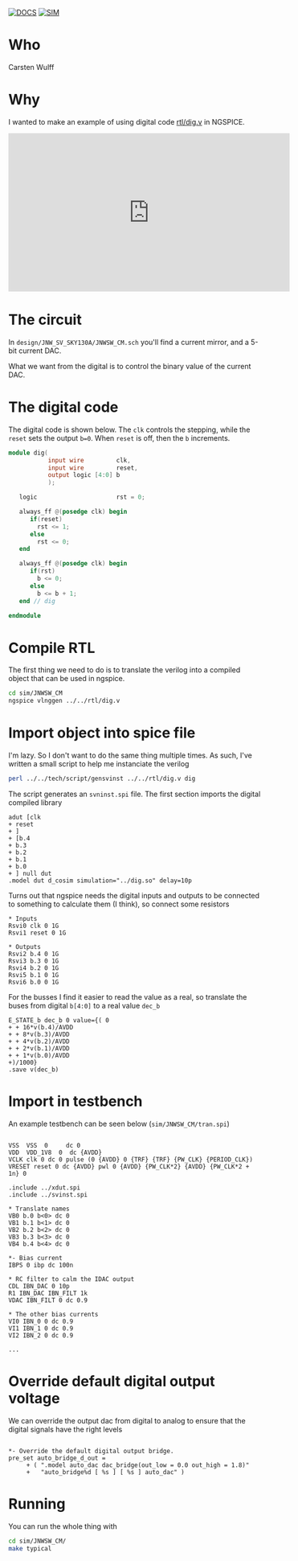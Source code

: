 
[![DOCS](../../actions/workflows/docs.yaml/badge.svg)](../../actions/workflows/docs.yaml)
[![SIM](../../actions/workflows/sim.yaml/badge.svg)](../../actions/workflows/sim.yaml)

# Who

Carsten Wulff

# Why

I wanted to make an example of using digital code [rtl/dig.v](rtl/dig.v) in
NGSPICE.

<iframe width="560" height="315" src="https://www.youtube.com/embed/vEZPCIInwmQ?si=f42sDa6U5A6YV_Hw" title="YouTube video player" frameborder="0" allow="accelerometer; autoplay; clipboard-write; encrypted-media; gyroscope; picture-in-picture; web-share" referrerpolicy="strict-origin-when-cross-origin" allowfullscreen></iframe>


# The circuit

In `design/JNW_SV_SKY130A/JNWSW_CM.sch` you'll find a current mirror, and a
5-bit current DAC. 

What we want from the digital is to control the binary value of the current DAC. 

# The digital code

The digital code is shown below. The `clk` controls the stepping, while the
`reset` sets the output `b=0`. When `reset` is off, then the `b` increments. 


```verilog
module dig(
           input wire         clk,
           input wire         reset,
           output logic [4:0] b
           );

   logic                      rst = 0;

   always_ff @(posedge clk) begin
      if(reset)
        rst <= 1;
      else
        rst <= 0;
   end

   always_ff @(posedge clk) begin
      if(rst)
        b <= 0;
      else
        b <= b + 1;
   end // dig

endmodule

```


# Compile RTL 

The first thing we need to do is to translate the verilog into a compiled object
that can be used in ngspice. 



``` bash
cd sim/JNWSW_CM
ngspice vlnggen ../../rtl/dig.v
```

# Import object into spice file

I'm lazy. So I don't want to do the same thing multiple times. As such, I've
written a small script to help me instanciate the verilog 

``` bash
perl ../../tech/script/gensvinst ../../rtl/dig.v dig
```

The script generates an `svninst.spi` file. The first section imports the
digital compiled library 
``` spice
adut [clk
+ reset
+ ]
+ [b.4
+ b.3
+ b.2
+ b.1
+ b.0
+ ] null dut
.model dut d_cosim simulation="../dig.so" delay=10p

```

Turns out that ngspice needs the digital inputs and outputs to be connected to
something to calculate them (I think), so connect some resistors

``` spice
* Inputs
Rsvi0 clk 0 1G
Rsvi1 reset 0 1G

* Outputs
Rsvi2 b.4 0 1G
Rsvi3 b.3 0 1G
Rsvi4 b.2 0 1G
Rsvi5 b.1 0 1G
Rsvi6 b.0 0 1G
```

For the busses I find it easier to read the value as a real, so translate the
buses from digital `b[4:0]` to a real value `dec_b` 

``` spice
E_STATE_b dec_b 0 value={( 0 
+ + 16*v(b.4)/AVDD
+ + 8*v(b.3)/AVDD
+ + 4*v(b.2)/AVDD
+ + 2*v(b.1)/AVDD
+ + 1*v(b.0)/AVDD
+)/1000}
.save v(dec_b)

```

# Import in testbench

An example testbench can be seen below (`sim/JNWSW_CM/tran.spi`)

``` spice

VSS  VSS  0     dc 0
VDD  VDD_1V8  0  dc {AVDD}
VCLK clk 0 dc 0 pulse (0 {AVDD} 0 {TRF} {TRF} {PW_CLK} {PERIOD_CLK})
VRESET reset 0 dc {AVDD} pwl 0 {AVDD} {PW_CLK*2} {AVDD} {PW_CLK*2 + 1n} 0

.include ../xdut.spi
.include ../svinst.spi

* Translate names
VB0 b.0 b<0> dc 0
VB1 b.1 b<1> dc 0
VB2 b.2 b<2> dc 0
VB3 b.3 b<3> dc 0
VB4 b.4 b<4> dc 0

*- Bias current
IBPS 0 ibp dc 100n

* RC filter to calm the IDAC output
CDL IBN_DAC 0 10p
R1 IBN_DAC IBN_FILT 1k
VDAC IBN_FILT 0 dc 0.9

* The other bias currents
VI0 IBN_0 0 dc 0.9
VI1 IBN_1 0 dc 0.9
VI2 IBN_2 0 dc 0.9

...
```

# Override default digital output voltage

We can override the output dac from digital to analog to ensure that the digital
signals have the right levels 

``` spice

*- Override the default digital output bridge.
pre_set auto_bridge_d_out =
     + ( ".model auto_dac dac_bridge(out_low = 0.0 out_high = 1.8)"
     +   "auto_bridge%d [ %s ] [ %s ] auto_dac" )

```


# Running 

You can run the whole thing with 

``` bash
cd sim/JNWSW_CM/
make typical 
```


